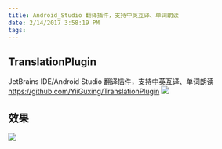 ```yaml
---
title: Android_Studio 翻译插件，支持中英互译、单词朗读
date: 2/14/2017 3:58:19 PM 
tags:
---
```

## TranslationPlugin ##
JetBrains IDE/Android Studio 翻译插件，支持中英互译、单词朗读 https://github.com/YiiGuxing/TranslationPlugin
![](http://i.imgur.com/VzdPCJ7.png)
## 效果 ##
![](http://i.imgur.com/uNyzKBS.png)
